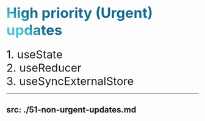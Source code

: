 
<style>
.first-problem {
  background-color: #2B90B6;
  background-image: linear-gradient(45deg, #4EC5D4 10%, #146b8c 20%);
  background-size: 100%;
  font-size: 2.3rem !important;
  -webkit-background-clip: text;
  -moz-background-clip: text;
  -webkit-text-fill-color: transparent;
  -moz-text-fill-color: transparent;
}

.text {
    font-size: 1.8rem !important;
}
</style>

<h1 class="first-problem">High priority (Urgent) updates</h1>

<div class="text">
    1. useState
</div>

<div class="text">
    2. useReducer
</div>

<div class="text">
    3. useSyncExternalStore
</div>

---
src: ./51-non-urgent-updates.md
---
